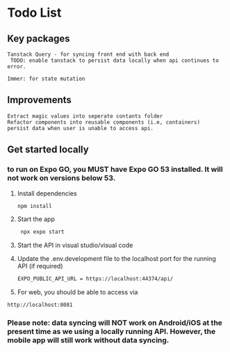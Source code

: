 # Todo List #



## Key packages

    Tanstack Query - for syncing front end with back end
	 TODO: enable tanstack to persist data locally when api continues to error.
	
	Immer: for state mutation
	  

## Improvements
	Extract magic values into seperate contants folder
	Refactor components into reusable components (i.e, containers)
	persist data when user is unable to access api.

## Get started locally

### to run on Expo GO, you MUST have Expo GO 53 installed. It will not work on versions below 53.


1. Install dependencies

      ```bash
      npm install
      ```

2. Start the app

      ```bash
       npx expo start
      ```

3. Start the API in visual studio/visual code

4. Update the .env.development file to the localhost port for the running API (if required)
      ```bash
      EXPO_PUBLIC_API_URL = https://localhost:44374/api/
      ```
5. For web, you should be able to access via

```bash
http://localhost:8081
```



### Please note: data syncing will NOT work on Android/iOS at the present time as we using a locally running API. However, the mobile app will still work without data syncing.
